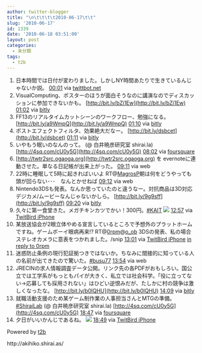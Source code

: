 ```yaml
---
author: twitter-blogger
title: "\n\t\t\t\t2010-06-17\t\t"
slug: '2010-06-17'
id: 1339
date: '2010-06-18 03:51:00'
layout: post
categories:
  - 未分類
tags:
  - t2b
---
```


<div>

1.  <span><span>日本時間では日付が変わりました。しかしNY時間あたりで生きているんじゃないか説。</span> <span>[<span>00:01</span>](http://twitter.com/o_ob/status/16312438407) <span>via [twittbot.net](http://twittbot.net/)</span></span></span>
2.  <span><span>VisualComputing、ポスターのほうが面白そうなのに講演なのでディスカッションに参加できないかも。 [http://bit.ly/bZi1Ew](http://bit.ly/bZi1Ew)</span> <span>[<span>01:02</span>](http://twitter.com/o_ob/status/16317210152) <span>via [bitly](http://bit.ly)</span></span></span>
3.  <span><span>FF13のリアルタイムカットシーンのワークフロー、勉強になる。 [http://bit.ly/a9WmpQ](http://bit.ly/a9WmpQ)</span> <span>[<span>01:10</span>](http://twitter.com/o_ob/status/16317794244) <span>via [bitly](http://bit.ly)</span></span></span>
4.  <span><span>ポストエフェクトフィルタ、効果絶大だなー。 [http://bit.ly/dsbcet](http://bit.ly/dsbcet)</span> <span>[<span>01:11</span>](http://twitter.com/o_ob/status/16317823734) <span>via [bitly](http://bit.ly)</span></span></span>
5.  <span><span>いやもう眠いのなんのって。 (@ 白井暁彦研究室 shirai.la) [http://4sq.com/cU0y5G](http://4sq.com/cU0y5G)</span> <span>[<span>08:02</span>](http://twitter.com/o_ob/status/16342180864) <span>via [foursquare](http://foursquare.com)</span></span></span>
6.  <span><span>[http://twtr2src.ogaoga.org](http://twtr2src.ogaoga.org) を evernoteに連動させた。単なる日記帳が出来上がった。</span> <span>[<span>09:11</span>](http://twitter.com/o_ob/status/16346597346) <span>via web</span></span></span>
7.  <span><span>22時に睡眠して5時に起きればいいよ RT@[MagrosP](http://twitter.com/MagrosP "MagrosP")朝は何をどうやっても頭が回らない･･･　なんとかせねば</span> <span>[<span>09:12</span>](http://twitter.com/o_ob/status/16346655324) <span>via web</span></span></span>
8.  <span><span>Nintendo3DSも発表。なんか思っていたのと違うなー。対抗商品は3D対応デジカメ/ムービーなんじゃないかしら。 [http://bit.ly/9g9sff](http://bit.ly/9g9sff)</span> <span>[<span>09:20</span>](http://twitter.com/o_ob/status/16347186145) <span>via [bitly](http://bit.ly)</span></span></span>
9.  <span><span>久々に第一食堂きた。メガチキンカツでかい！300円。[#KAIT](http://twitter.com/search?q=%23KAIT "#KAIT") [![](http://twitpic.com/show/thumb/1xfrgp)](http://twitpic.com/1xfrgp)</span> <span>[<span>12:57</span>](http://twitter.com/o_ob/status/16361113507) <span>via [TwitBird iPhone](http://www.nibirutech.com)</span></span></span>
10.  <span><span>某放送協会が2眼立体やめる宣言しているところで予想外のプラットホームですね。ゲームボーイ眼病再来!? RT@[0rpm](http://twitter.com/0rpm "0rpm")@[o_ob](http://twitter.com/o_ob "o_ob") 3DSの発表、私の場合ステレオカメラに意表をつかれました。/snip</span> <span>[<span>13:01</span>](http://twitter.com/o_ob/status/16361323341) <span>via [TwitBird iPhone](http://www.nibirutech.com)</span> [in reply to 0rpm](http://twitter.com/0rpm/status/16348282854)</span></span>
11.  <span><span>迷惑防止条例の現行犯証拠つきではないか。ちなみに間接的に知っている人の名前が出てきたので驚いた。[#busu77](http://twitter.com/search?q=%23busu77 "#busu77")</span> <span>[<span>13:54</span>](http://twitter.com/o_ob/status/16364264126) <span>via web</span></span></span>
12.  <span><span>JRECINの求人情報調査データ公開。リンク先の各PDFがおもしろい。国公立では工学系がもっともパイが大きく、私立では社会科学。「役に立ってない→応募しても採用されない」はひどい逆恨みだが、たしかに村の競争は激しくなったな。 [http://bit.ly/b0lQHU](http://bit.ly/b0lQHU)</span> <span>[<span>14:09</span>](http://twitter.com/o_ob/status/16365087132) <span>via [bitly](http://bit.ly)</span></span></span>
13.  <span><span>就職活動支援のため某ゲーム制作業の人事担当さんとMTGの準備。[#ShiraiLab](http://twitter.com/search?q=%23ShiraiLab "#ShiraiLab") (@ 白井暁彦研究室 shirai.la) [http://4sq.com/cU0y5G](http://4sq.com/cU0y5G)</span> <span>[<span>18:47</span>](http://twitter.com/o_ob/status/16376638331) <span>via [foursquare](http://foursquare.com)</span></span></span>
14.  <span><span>夕日がいいかんじであるね。 [![](http://twitpic.com/show/thumb/1xhsyh)](http://twitpic.com/1xhsyh)</span> <span>[<span>18:49</span>](http://twitter.com/o_ob/status/16376701845) <span>via [TwitBird iPhone](http://www.nibirutech.com)</span></span></span>

</div>

Powered by [t2b](http://t2b.utilz.jp/)

<div>http://akihiko.shirai.as/</div>